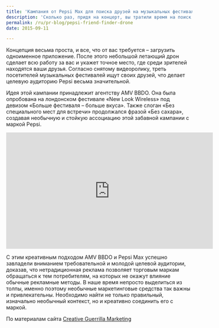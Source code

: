 ```yaml
---
title: 'Кампания от Pepsi Max для поиска друзей на музыкальных фестивалях'
description: 'Сколько раз, придя на концерт, вы тратили время на поиск друзей в многотысячной толпе, вместо того, чтобы смотреть на сцену и наслаждаться выступлением любимых исполнителей?'
permalink: /ru/pr-blog/pepsi-friend-finder-drone
date: 2015-09-11

---
```


Концепция весьма проста, и все, что от вас требуется – загрузить одноименное приложение. После этого небольшой летающий дрон сделает всю работу за вас и укажет точное место, где среди зрителей находятся ваши друзья. Согласно снятому видеоролику, треть посетителей музыкальных фестивалей ищут своих друзей, что делает целевую аудиторию Pepsi весьма значительной.

Идея этой кампании принадлежит агентству AMV BBDO. Она былa опробована на лондонском фестивале «New Look Wireless» под девизом «Больше фестиваля – больше вкуса». Также слоган «Без специального мест для встречи» продолжался фразой «Без сахара», создавая необычную и стойкую ассоциацию этой забавной кампании с маркой Pepsi.

<iframe width="560" height="315" src="https://www.youtube.com/embed/0bZ84OLzLmQ" frameborder="0" allowfullscreen></iframe>

С этим креативным подходом AMV BBDO и Pepsi Max успешно завладели вниманием требовательной и молодой целевой аудитории, доказав, что нетрадиционная реклама позволяет торговым маркам обращаться к тем потребителям, на которых не окажут влияние обычные рекламные методы. В наше время непросто выделиться из толпы, именно поэтому необычные маркетинговые средства так важны и привлекательны. Необходимо найти не только правильный, изначально необычный контекст, но и креативно соединить его с маркой.

По материалам сайта <a href="https://www.creativeguerrillamarketing.com/guerrilla-marketing/pepsi-max-creates-amazing-drone-friend-finder/">Creative Guerrilla Marketing</a>

